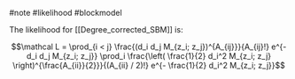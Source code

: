 #note #likelihood #blockmodel 

The likelihood for [[Degree_corrected_SBM]] is:

$$\mathcal L = \prod_{i < j} \frac{(d_i d_j M_{z_i; z_j})^{A_{ij}}}{A_{ij}!} e^{-d_i d_j M_{z_i; z_j}} \prod_i \frac{\left( \frac{1}{2} d_i^2 M_{z_i; z_j} \right)^{\frac{A_{ii}}{2}}}{(A_{ii} / 2)!} e^{- \frac{1}{2} d_i^2 M_{z_i; z_j}}$$

